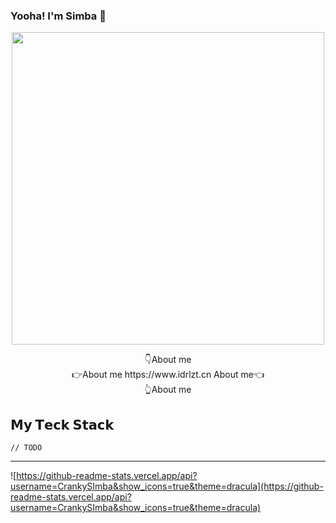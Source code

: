 ### Yooha! I'm Simba 👋

<p>
  <p align="center">
    <a
      href="https://i.loli.net/2020/12/31/TPQqorCyO3uvnX4.jpg"   
      target="__blank"
    >
      <img 
        src="https://i.loli.net/2020/12/31/TPQqorCyO3uvnX4.jpg" 
        width="500"
      />
    </a>
  </p>
  
  <p align="center">
    👇About me <br />
  👉About me   https://www.idrlzt.cn About me👈 <br />
    👆About me
  </p>
  
</p>


## 𝗠𝘆 𝗧𝗲𝗰𝗸 𝗦𝘁𝗮𝗰𝗸

`// TODO`

 ---
![https://github-readme-stats.vercel.app/api?username=CrankySImba&show_icons=true&theme=dracula](https://github-readme-stats.vercel.app/api?username=CrankySImba&show_icons=true&theme=dracula)

<!--
**CrankySimba/CrankySimba** is a ✨ _special_ ✨ repository because its `README.md` (this file) appears on your GitHub profile.

Here are some ideas to get you started:

- 🔭 I’m currently working on ...
- 🌱 I’m currently learning ...
- 👯 I’m looking to collaborate on ...
- 🤔 I’m looking for help with ...
- 💬 Ask me about ...
- 📫 How to reach me: ...
- 😄 Pronouns: ...
- ⚡ Fun fact: ...
-->
